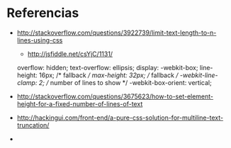 # Referencias

- http://stackoverflow.com/questions/3922739/limit-text-length-to-n-lines-using-css
	+ http://jsfiddle.net/csYjC/1131/

	overflow: hidden;
	text-overflow: ellipsis;
	display: -webkit-box;
	line-height: 16px;     /* fallback */
	max-height: 32px;      /* fallback */
	-webkit-line-clamp: 2; /* number of lines to show */
	-webkit-box-orient: vertical;

- http://stackoverflow.com/questions/3675623/how-to-set-element-height-for-a-fixed-number-of-lines-of-text
- http://hackingui.com/front-end/a-pure-css-solution-for-multiline-text-truncation/
- 